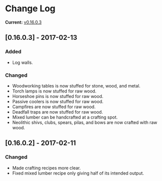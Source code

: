 # Change Log

**Current:** [v0.16.0.3](https://github.com/Qwynn/ExpandedWoodworking/releases/tag/v0.16.0.3)

## [0.16.0.3] - 2017-02-13
### Added
- Log walls.

### Changed
- Woodworking tables is now stuffed for stone, wood, and metal.
- Torch lamps is now stuffed for raw wood.
- Horseshoe pins is now stuffed for raw wood.
- Passive coolers is now stuffed for raw wood.
- Campfires are now stuffed for raw wood.
- Deadfall traps are now stuffed for raw wood.
- Mixed lumber can be handcrafted at a crafting spot.
- Neolithic shivs, clubs, spears, pilas, and bows are now crafted with raw wood.

## [0.16.0.2] - 2017-02-11
### Changed
- Made crafting recipes more clear.
- Fixed mixed lumber recipe only giving half of its intended output.
